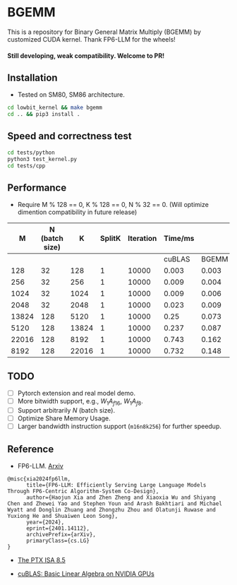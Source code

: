 # BGEMM

This is a repository for Binary General Matrix Multiply (BGEMM) by customized CUDA kernel. Thank FP6-LLM for the wheels! 

#### Still developing, weak compatibility. Welcome to PR!

## Installation

- Tested on SM80, SM86 architecture. 

```sh
cd lowbit_kernel && make bgemm
cd .. && pip3 install .
```

## Speed and correctness test
```sh
cd tests/python
python3 test_kernel.py
cd tests/cpp

```


## Performance

- Require M % 128 == 0, K % 128 == 0, N % 32 == 0. (Will optimize dimention compatibility in future release)

| M     | N (batch size) | K     | SplitK | Iteration | Time/ms |       | Performance/TFLOPs |        |
| ----- | -------------- | ----- | ------ | --------- | ------- | ----- | ------------------ | ------ |
|       |                |       |        |           | cuBLAS  | BGEMM | cuBLAS             | BGEMM  |
| 128   | 32             | 128   | 1      | 10000     | 0.003   | 0.003 | 0.32               | 0.34   |
| 256   | 32             | 256   | 1      | 10000     | 0.009   | 0.004 | 0.45               | 1.19   |
| 1024  | 32             | 1024  | 1      | 10000     | 0.009   | 0.006 | 7.83               | 10.69  |
| 2048  | 32             | 2048  | 1      | 10000     | 0.023   | 0.009 | 11.86              | 30.03  |
| 13824 | 128            | 5120  | 1      | 10000     | 0.25    | 0.073 | 72.61              | 248.71 |
| 5120  | 128            | 13824 | 1      | 10000     | 0.237   | 0.087 | 76.38              | 208.87 |
| 22016 | 128            | 8192  | 1      | 10000     | 0.743   | 0.162 | 62.13              | 284.6  |
| 8192  | 128            | 22016 | 1      | 10000     | 0.732   | 0.148 | 63.05              | 312.75 |

## TODO
- [ ] Pytorch extension and real model demo. 
- [ ] More bitwidth support, e.g., $W_1A_{f16}$, $W_1A_{f8}$. 
- [ ] Support arbitrarily $N$ (batch size). 
- [ ] Optimize Share Memory Usage. 
- [ ] Larger bandwidth instruction support (`m16n8k256`) for further speedup. 

## Reference

- FP6-LLM. [Arxiv](https://arxiv.org/abs/2401.14112)

```
@misc{xia2024fp6llm,
      title={FP6-LLM: Efficiently Serving Large Language Models Through FP6-Centric Algorithm-System Co-Design}, 
      author={Haojun Xia and Zhen Zheng and Xiaoxia Wu and Shiyang Chen and Zhewei Yao and Stephen Youn and Arash Bakhtiari and Michael Wyatt and Donglin Zhuang and Zhongzhu Zhou and Olatunji Ruwase and Yuxiong He and Shuaiwen Leon Song},
      year={2024},
      eprint={2401.14112},
      archivePrefix={arXiv},
      primaryClass={cs.LG}
}
```

- [The PTX ISA 8.5](https://docs.nvidia.com/cuda/parallel-thread-execution/index.html)

- [cuBLAS: Basic Linear Algebra on NVIDIA GPUs](https://developer.nvidia.com/cublas)

